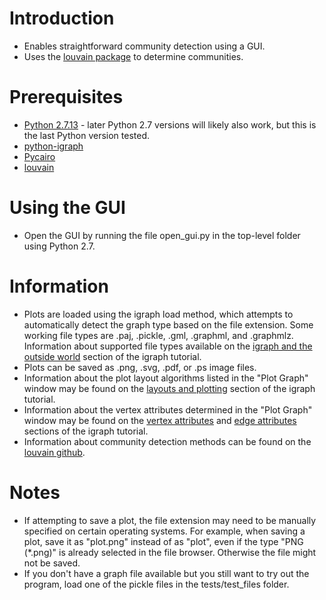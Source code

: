 Introduction
============

* Enables straightforward community detection using a GUI.
* Uses the [louvain package](https://github.com/vtraag/louvain-igraph) to determine communities.

Prerequisites
=============

* [Python 2.7.13](https://www.python.org/downloads/) - later Python 2.7 versions will likely also work, but this is the last Python version tested.
* [python-igraph](http://igraph.org/python/)
* [Pycairo](http://igraph.org/python/doc/tutorial/install.html#installing-igraph)
* [louvain](https://github.com/vtraag/louvain-igraph)

Using the GUI
=============

* Open the GUI by running the file open_gui.py in the top-level folder using Python 2.7.

Information
===========
* Plots are loaded using the igraph load method, which attempts to automatically detect the graph type based on the file extension. Some working file types are .paj, .pickle, .gml, .graphml, and .graphmlz. Information about supported file types available on the [igraph and the outside world](http://igraph.org/python/doc/tutorial/tutorial.html#igraph-and-the-outside-world) section of the igraph tutorial.
* Plots can be saved as .png, .svg, .pdf, or .ps image files. 
* Information about the plot layout algorithms listed in the "Plot Graph" window may be found on the [layouts and plotting](http://igraph.org/python/doc/tutorial/tutorial.html#layouts-and-plotting) section of the igraph tutorial.
* Information about the vertex attributes determined in the "Plot Graph" window may be found on the [vertex attributes](http://igraph.org/python/doc/tutorial/tutorial.html#vertex-attributes-controlling-graph-plots) and [edge attributes](http://igraph.org/python/doc/tutorial/tutorial.html#edge-attributes-controlling-graph-plots) sections of the igraph tutorial.
* Information about community detection methods can be found on the [louvain github](https://github.com/vtraag/louvain-igraph).

Notes
=====
* If attempting to save a plot, the file extension may need to be manually specified on certain operating systems. For example, when saving a plot, save it as "plot.png" instead of as "plot", even if the type "PNG (\*.png)" is already selected in the file browser. Otherwise the file might not be saved.
* If you don't have a graph file available but you still want to try out the program, load one of the pickle files in the tests/test_files folder.
